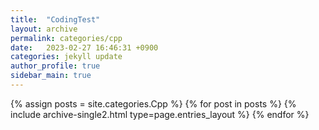 ```yaml
---
title:  "CodingTest"
layout: archive
permalink: categories/cpp
date:   2023-02-27 16:46:31 +0900
categories: jekyll update
author_profile: true
sidebar_main: true
---
```


{% assign posts = site.categories.Cpp %}
{% for post in posts %} {% include archive-single2.html type=page.entries_layout %} {% endfor %}